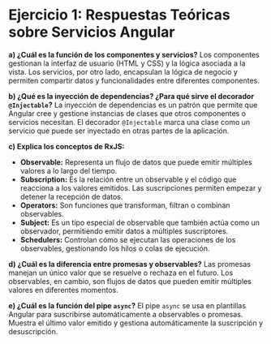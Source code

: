 # Ejercicio 1: Respuestas Teóricas sobre Servicios Angular

**a) ¿Cuál es la función de los componentes y servicios?**
Los componentes gestionan la interfaz de usuario (HTML y CSS) y la lógica asociada a la vista. Los servicios, por otro lado, encapsulan la lógica de negocio y permiten compartir datos y funcionalidades entre diferentes componentes.

**b) ¿Qué es la inyección de dependencias? ¿Para qué sirve el decorador `@Injectable`?**
La inyección de dependencias es un patrón que permite que Angular cree y gestione instancias de clases que otros componentes o servicios necesitan. El decorador `@Injectable` marca una clase como un servicio que puede ser inyectado en otras partes de la aplicación.

**c) Explica los conceptos de RxJS:**
- **Observable:** Representa un flujo de datos que puede emitir múltiples valores a lo largo del tiempo.
- **Subscription:** Es la relación entre un observable y el código que reacciona a los valores emitidos. Las suscripciones permiten empezar y detener la recepción de datos.
- **Operators:** Son funciones que transforman, filtran o combinan observables.
- **Subject:** Es un tipo especial de observable que también actúa como un observador, permitiendo emitir datos a múltiples suscriptores.
- **Schedulers:** Controlan cómo se ejecutan las operaciones de los observables, gestionando los hilos o colas de ejecución.

**d) ¿Cuál es la diferencia entre promesas y observables?**
Las promesas manejan un único valor que se resuelve o rechaza en el futuro. Los observables, en cambio, son flujos de datos que pueden emitir múltiples valores en diferentes momentos.

**e) ¿Cuál es la función del pipe `async`?**
El pipe `async` se usa en plantillas Angular para suscribirse automáticamente a observables o promesas. Muestra el último valor emitido y gestiona automáticamente la suscripción y desuscripción.

